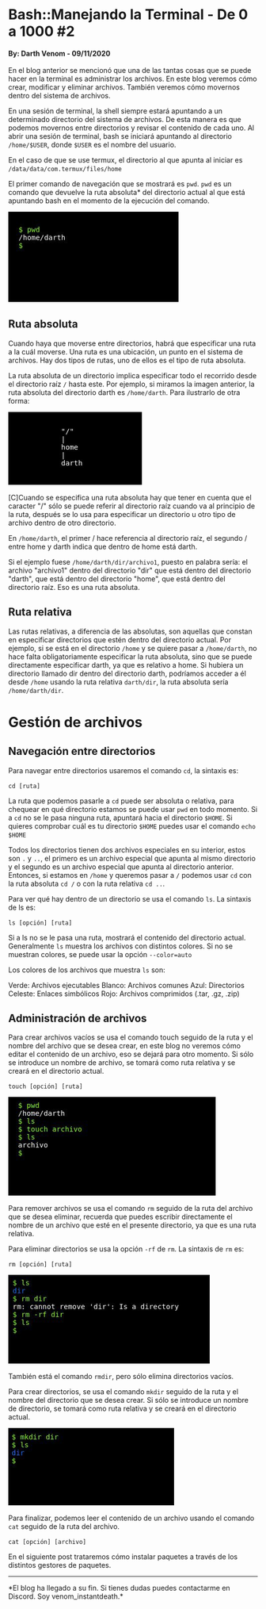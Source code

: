 # Bash::Manejando la Terminal - De 0 a 1000 #2
<b>By: Darth Venom - 09/11/2020</b>
<br>
<br>
En el blog anterior se mencionó que una de las tantas cosas que se puede hacer en la terminal es administrar los archivos. En este blog veremos cómo crear, modificar y eliminar archivos. También veremos cómo movernos dentro del sistema de archivos.

En una sesión de terminal, la shell siempre estará apuntando a un determinado directorio del sistema de archivos. De esta manera es que podemos movernos entre directorios y revisar el contenido de cada uno. Al abrir una sesión de terminal, bash se iniciará apuntando al directorio `/home/$USER`, donde `$USER` es el nombre del usuario.

En el caso de que se use termux, el directorio al que apunta al iniciar es `/data/data/com.termux/files/home`

El primer comando de navegación que se mostrará es `pwd`. `pwd` es un comando que devuelve la ruta absoluta* del directorio actual al que está apuntando bash en el momento de la ejecución del comando.

![img](media/term2_1.jpg)

## Ruta absoluta

Cuando haya que moverse entre directorios, habrá que especificar una ruta a la cuál moverse. Una ruta es una ubicación, un punto en el sistema de archivos. Hay dos tipos de rutas, uno de ellos es el tipo de ruta absoluta.

La ruta absoluta de un directorio implica especificar todo el recorrido desde el directorio raíz `/` hasta este. Por ejemplo, si miramos la imagen anterior, la ruta absoluta del directorio darth es `/home/darth`. Para ilustrarlo de otra forma:

![img](media/term2_2.jpg)

[C]Cuando se especifica una ruta absoluta hay que tener en cuenta que el caracter "/" sólo se puede referir al directorio raíz cuando va al principio de la ruta, después se lo usa para especificar un directorio u otro tipo de archivo dentro de otro directorio.

En `/home/darth`, el primer / hace referencia al directorio raíz, el segundo / entre home y darth indica que dentro de home está darth.

Si el ejemplo fuese `/home/darth/dir/archivo1`, puesto en palabra sería: el archivo "archivo1" dentro del directorio "dir" que está dentro del directorio "darth", que está dentro del directorio "home", que está dentro del directorio raíz. Eso es una ruta absoluta.

## Ruta relativa

Las rutas relativas, a diferencia de las absolutas, son aquellas que constan en especificar directorios que estén dentro del directorio actual. Por ejemplo, si se está en el directorio `/home` y se quiere pasar a `/home/darth`, no hace falta obligatoriamente especificar la ruta absoluta, sino que se puede directamente especificar darth, ya que es relativo a home. Si hubiera un directorio llamado dir dentro del directorio darth, podríamos acceder a él desde `/home` usando la ruta relativa `darth/dir`, la ruta absoluta sería `/home/darth/dir`.

# Gestión de archivos

## Navegación entre directorios

Para navegar entre directorios usaremos el comando `cd`, la sintaxis es:
```
cd [ruta]
```
La ruta que podemos pasarle a `cd` puede ser absoluta o relativa, para chequear en qué directorio estamos se puede usar `pwd` en todo momento. Si a `cd` no se le pasa ninguna ruta, apuntará hacia el directorio `$HOME`. Si quieres comprobar cuál es tu directorio `$HOME` puedes usar el comando `echo $HOME`

Todos los directorios tienen dos archivos especiales en su interior, estos son `.` y `..`, el primero es un archivo especial que apunta al mismo directorio y el segundo es un archivo especial que apunta al directorio anterior. Entonces, si estamos en `/home` y queremos pasar a `/` podemos usar `cd` con la ruta absoluta `cd /` o con la ruta relativa `cd ..`.

Para ver qué hay dentro de un directorio se usa el comando `ls`. La sintaxis de ls es:
```
ls [opción] [ruta]
```

Si a ls no se le pasa una ruta, mostrará el contenido del directorio actual. Generalmente `ls` muestra los archivos con distintos colores. Si no se muestran colores, se puede usar la opción `--color=auto`

Los colores de los archivos que muestra `ls` son:

Verde: Archivos ejecutables
Blanco: Archivos comunes
Azul: Directorios
Celeste: Enlaces simbólicos
Rojo: Archivos comprimidos (.tar, .gz, .zip)

## Administración de archivos

Para crear archivos vacíos se usa el comando touch seguido de la ruta y el nombre del archivo que se desea crear, en este blog no veremos cómo editar el contenido de un archivo, eso se dejará para otro momento. Si sólo se introduce un nombre de archivo, se tomará como ruta relativa y se creará en el directorio actual.
```
touch [opción] [ruta]
```

![img](media/term2_3.jpg)

Para remover archivos se usa el comando `rm` seguido de la ruta del archivo que se desea eliminar, recuerda que puedes escribir directamente el nombre de un archivo que esté en el presente directorio, ya que es una ruta relativa.

Para eliminar directorios se usa la opción `-rf` de `rm`. La sintaxis de `rm` es:
```
rm [opción] [ruta]
```

![img](media/term2_4.jpg)

También está el comando `rmdir`, pero sólo elimina directorios vacíos.

Para crear directorios, se usa el comando `mkdir` seguido de la ruta y el nombre del directorio que se desea crear. Si sólo se introduce un nombre de directorio, se tomará como ruta relativa y se creará en el directorio actual.

![img](media/term2_5.jpg)

Para finalizar, podemos leer el contenido de un archivo usando el comando `cat` seguido de la ruta del archivo.
```
cat [opción] [archivo]
```
En el siguiente post trataremos cómo instalar paquetes a través de los distintos gestores de paquetes.
<br>
<hr>
*El blog ha llegado a su fin. Si tienes dudas puedes contactarme en Discord. Soy venom_instantdeath.*
